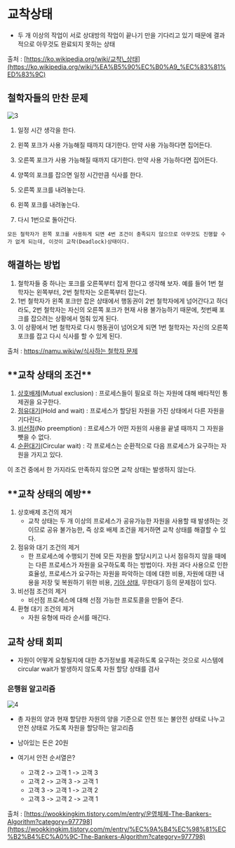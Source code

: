 # 교착상태

- 두 개 이상의 작업이 서로 상대방의 작업이 끝나기 만을 기다리고 있기 때문에 결과적으로 아무것도 완료되지 못하는 상태

출처 : [https://ko.wikipedia.org/wiki/교착\_상태](https://ko.wikipedia.org/wiki/%EA%B5%90%EC%B0%A9_%EC%83%81%ED%83%9C)

## 철학자들의 만찬 문제
![3](https://user-images.githubusercontent.com/14107090/196715194-3a29d3a0-5699-4f6e-aa93-9f1635f693f3.png)

1. 일정 시간 생각을 한다.

2. 왼쪽 포크가 사용 가능해질 때까지 대기한다. 만약 사용 가능하다면 집어든다.

3. 오른쪽 포크가 사용 가능해질 때까지 대기한다. 만약 사용 가능하다면 집어든다.

4. 양쪽의 포크를 잡으면 일정 시간만큼 식사를 한다.

5. 오른쪽 포크를 내려놓는다.

6. 왼쪽 포크를 내려놓는다.

7. 다시 1번으로 돌아간다.

```
모든 철학자가 왼쪽 포크를 사용하게 되면 4번 조건이 충족되지 않으므로 아무것도 진행할 수가 없게 되는데, 이것이 교착(Deadlock)상태이다.
```

## **해결하는 방법**

1. 철학자들 중 하나는 포크를 오른쪽부터 잡게 한다고 생각해 보자. 예를 들어 1번 철학자는 왼쪽부터, 2번 철학자는 오른쪽부터 잡는다.
2. 1번 철학자가 왼쪽 포크만 잡은 상태에서 행동권이 2번 철학자에게 넘어간다고 하더라도, 2번 철학자는 자신의 오른쪽 포크가 현재 사용 불가능하기 때문에, 첫번째 포크를 잡으려는 상황에서 멈춰 있게 된다.
3. 이 상황에서 1번 철학자로 다시 행동권이 넘어오게 되면 1번 철학자는 자신의 오른쪽 포크를 잡고 다시 식사를 할 수 있게 된다.

출처 : [https://namu.wiki/w/식사하는 철학자 문제](https://namu.wiki/w/%EC%8B%9D%EC%82%AC%ED%95%98%EB%8A%94%20%EC%B2%A0%ED%95%99%EC%9E%90%20%EB%AC%B8%EC%A0%9C)

## \***\*교착 상태의 조건\*\***

1. [상호배제](https://ko.wikipedia.org/wiki/%EC%83%81%ED%98%B8%EB%B0%B0%EC%A0%9C)(Mutual exclusion) : 프로세스들이 필요로 하는 자원에 대해 배타적인 통제권을 요구한다.
2. [점유대기](https://ko.wikipedia.org/w/index.php?title=%EC%A0%90%EC%9C%A0%EB%8C%80%EA%B8%B0&action=edit&redlink=1)(Hold and wait) : 프로세스가 할당된 자원을 가진 상태에서 다른 자원을 기다린다.
3. [비선점](https://ko.wikipedia.org/wiki/%EB%B9%84%EC%84%A0%EC%A0%90_%EC%8A%A4%EC%BC%80%EC%A4%84%EB%A7%81)(No preemption) : 프로세스가 어떤 자원의 사용을 끝낼 때까지 그 자원을 뺏을 수 없다.
4. [순환대기](https://ko.wikipedia.org/w/index.php?title=%EC%88%9C%ED%99%98%EB%8C%80%EA%B8%B0&action=edit&redlink=1)(Circular wait) : 각 프로세스는 순환적으로 다음 프로세스가 요구하는 자원을 가지고 있다.

이 조건 중에서 한 가지라도 만족하지 않으면 교착 상태는 발생하지 않는다.

## \***\*교착 상태의 예방\*\***

1. 상호배제 조건의 제거
   - 교착 상태는 두 개 이상의 프로세스가 공유가능한 자원을 사용할 때 발생하는 것이므로 공유 불가능한, 즉 상호 배제 조건을 제거하면 교착 상태를 해결할 수 있다.
2. 점유와 대기 조건의 제거
   - 한 프로세스에 수행되기 전에 모든 자원을 할당시키고 나서 점유하지 않을 때에는 다른 프로세스가 자원을 요구하도록 하는 방법이다. 자원 과다 사용으로 인한 효율성, 프로세스가 요구하는 자원을 파악하는 데에 대한 비용, 자원에 대한 내용을 저장 및 복원하기 위한 비용, [기아 상태](https://ko.wikipedia.org/wiki/%EA%B8%B0%EC%95%84_%EC%83%81%ED%83%9C), 무한대기 등의 문제점이 있다.
3. 비선점 조건의 제거
   - 비선점 프로세스에 대해 선점 가능한 프로토콜을 만들어 준다.
4. 환형 대기 조건의 제거
   - 자원 유형에 따라 순서를 매긴다.

## 교착 상태 회피

- 자원이 어떻게 요청될지에 대한 추가정보를 제공하도록 요구하는 것으로 시스템에 circular wait가 발생하지 않도록 자원 할당 상태를 검사

### 은행원 알고리즘
![4](https://user-images.githubusercontent.com/14107090/196715227-6f12d088-31c3-4794-a7ac-5f793b84bb4c.png)

- 총 자원의 양과 현재 할당한 자원의 양을 기준으로 안전 또는 불안전 상태로 나누고 안전 상태로 가도록 자원을 할당하는 알고리즘

- 남아있는 돈은 20원
- 여기서 안전 순서열은?
  - 고객 2 -> 고객 1 -> 고객 3
  - 고객 2 -> 고객 3 -> 고객 1
  - 고객 3 -> 고객 1 -> 고객 2
  - 고객 3 -> 고객 2 -> 고객 1

출처 : [https://wookkingkim.tistory.com/m/entry/운영체제-The-Bankers-Algorithm?category=977798](https://wookkingkim.tistory.com/m/entry/%EC%9A%B4%EC%98%81%EC%B2%B4%EC%A0%9C-The-Bankers-Algorithm?category=977798)
